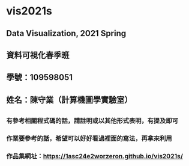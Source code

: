 # vis2021s
## Data Visualization, 2021 Spring
## 資料可視化春季班
## 
## 學號：109598051
## 姓名：陳守業（計算機圖學實驗室）
## 
### 有參考相關程式碼的話，請註明或以其他形式表明，有提及即可
### 作業要參考的話，希望可以好好看過裡面的寫法，再拿來利用
###
### 作品集網址：https://1asc24e2worzeron.github.io/vis2021s/

